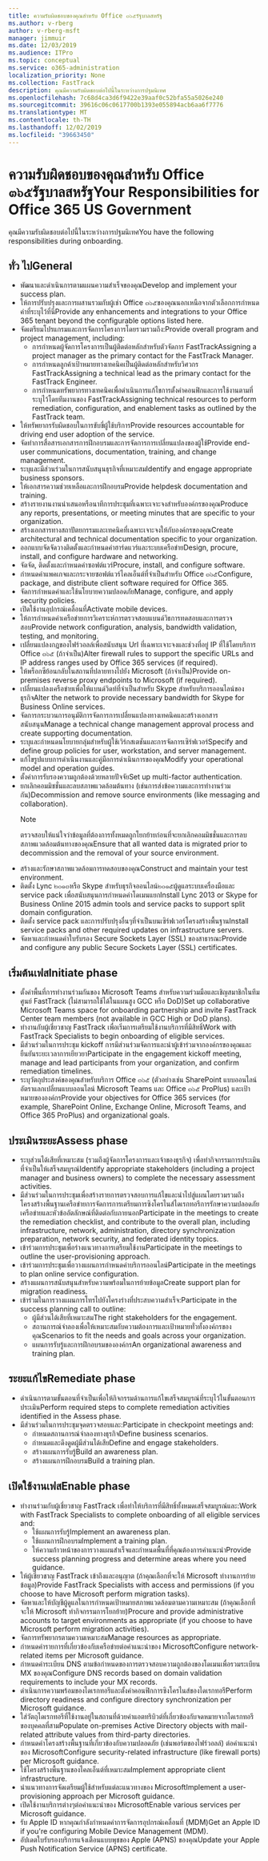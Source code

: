 ```yaml
---
title: ความรับผิดชอบของคุณสำหรับ Office ๓๖๕รัฐบาลสหรัฐ
ms.author: v-rberg
author: v-rberg-msft
manager: jimmuir
ms.date: 12/03/2019
ms.audience: ITPro
ms.topic: conceptual
ms.service: o365-administration
localization_priority: None
ms.collection: FastTrack
description: คุณมีความรับผิดชอบต่อไปนี้ในระหว่างการปฐมนิเทศ
ms.openlocfilehash: 7c68d4ca3d6f9422e39aaf0c52bfa55a5026e240
ms.sourcegitcommit: 39616c06c0617700b1393e055894acb6aa6f7776
ms.translationtype: MT
ms.contentlocale: th-TH
ms.lasthandoff: 12/02/2019
ms.locfileid: "39663450"
---
```

# <a name="your-responsibilities-for-office-365-us-government"></a><span data-ttu-id="5de31-103">ความรับผิดชอบของคุณสำหรับ Office ๓๖๕รัฐบาลสหรัฐ</span><span class="sxs-lookup"><span data-stu-id="5de31-103">Your Responsibilities for Office 365 US Government</span></span>

<span data-ttu-id="5de31-104">คุณมีความรับผิดชอบต่อไปนี้ในระหว่างการปฐมนิเทศ</span><span class="sxs-lookup"><span data-stu-id="5de31-104">You have the following responsibilities during onboarding.</span></span>
  
## <a name="general"></a><span data-ttu-id="5de31-105">ทั่ว ไป</span><span class="sxs-lookup"><span data-stu-id="5de31-105">General</span></span>

- <span data-ttu-id="5de31-106">พัฒนาและดำเนินการตามแผนความสำเร็จของคุณ</span><span class="sxs-lookup"><span data-stu-id="5de31-106">Develop and implement your success plan.</span></span>   
- <span data-ttu-id="5de31-107">ให้การปรับปรุงและการผสานรวมกับผู้เช่า Office ๓๖๕ของคุณนอกเหนือจากตัวเลือกการกำหนดค่าที่ระบุไว้ที่นี่</span><span class="sxs-lookup"><span data-stu-id="5de31-107">Provide any enhancements and integrations to your Office 365 tenant beyond the configurable options listed here.</span></span>    
- <span data-ttu-id="5de31-108">จัดเตรียมโปรแกรมและการจัดการโครงการโดยรวมรวมถึง:</span><span class="sxs-lookup"><span data-stu-id="5de31-108">Provide overall program and project management, including:</span></span>     
  - <span data-ttu-id="5de31-109">การกำหนดผู้จัดการโครงการเป็นผู้ติดต่อหลักสำหรับตัวจัดการ FastTrack</span><span class="sxs-lookup"><span data-stu-id="5de31-109">Assigning a project manager as the primary contact for the FastTrack Manager.</span></span>   
  - <span data-ttu-id="5de31-110">การกำหนดลูกค้าเป้าหมายทางเทคนิคเป็นผู้ติดต่อหลักสำหรับวิศวกร FastTrack</span><span class="sxs-lookup"><span data-stu-id="5de31-110">Assigning a technical lead as the primary contact for the FastTrack Engineer.</span></span>  
  - <span data-ttu-id="5de31-111">การกำหนดทรัพยากรทางเทคนิคเพื่อดำเนินการแก้ไขการตั้งค่าคอนฟิกและการใช้งานตามที่ระบุไว้โดยทีมงานของ FastTrack</span><span class="sxs-lookup"><span data-stu-id="5de31-111">Assigning technical resources to perform remediation, configuration, and enablement tasks as outlined by the FastTrack team.</span></span>   
- <span data-ttu-id="5de31-112">ให้ทรัพยากรรับผิดชอบในการขับขี่ผู้ใช้บริการ</span><span class="sxs-lookup"><span data-stu-id="5de31-112">Provide resources accountable for driving end user adoption of the service.</span></span>    
- <span data-ttu-id="5de31-113">จัดทำการสื่อสารเอกสารการฝึกอบรมและการจัดการการเปลี่ยนแปลงของผู้ใช้</span><span class="sxs-lookup"><span data-stu-id="5de31-113">Provide end-user communications, documentation, training, and change management.</span></span>    
- <span data-ttu-id="5de31-114">ระบุและมีส่วนร่วมในการสนับสนุนธุรกิจที่เหมาะสม</span><span class="sxs-lookup"><span data-stu-id="5de31-114">Identify and engage appropriate business sponsors.</span></span>     
- <span data-ttu-id="5de31-115">ให้เอกสารความช่วยเหลือและการฝึกอบรม</span><span class="sxs-lookup"><span data-stu-id="5de31-115">Provide helpdesk documentation and training.</span></span>     
- <span data-ttu-id="5de31-116">สร้างรายงานงานนำเสนอหรือนาทีการประชุมที่เฉพาะเจาะจงสำหรับองค์กรของคุณ</span><span class="sxs-lookup"><span data-stu-id="5de31-116">Produce any reports, presentations, or meeting minutes that are specific to your organization.</span></span>     
- <span data-ttu-id="5de31-117">สร้างเอกสารทางสถาปัตยกรรมและเทคนิคที่เฉพาะเจาะจงให้กับองค์กรของคุณ</span><span class="sxs-lookup"><span data-stu-id="5de31-117">Create architectural and technical documentation specific to your organization.</span></span>     
- <span data-ttu-id="5de31-118">ออกแบบจัดจัดวางติดตั้งและกำหนดค่าฮาร์ดแวร์และระบบเครือข่าย</span><span class="sxs-lookup"><span data-stu-id="5de31-118">Design, procure, install, and configure hardware and networking.</span></span>    
- <span data-ttu-id="5de31-119">จัดจัด, ติดตั้งและกำหนดค่าซอฟต์แวร์</span><span class="sxs-lookup"><span data-stu-id="5de31-119">Procure, install, and configure software.</span></span>     
- <span data-ttu-id="5de31-120">กำหนดค่าแพคเกจและกระจายซอฟต์แวร์ไคลเอ็นต์ที่จำเป็นสำหรับ Office ๓๖๕</span><span class="sxs-lookup"><span data-stu-id="5de31-120">Configure, package, and distribute client software required for Office 365.</span></span>    
- <span data-ttu-id="5de31-121">จัดการกำหนดค่าและใช้นโยบายความปลอดภัย</span><span class="sxs-lookup"><span data-stu-id="5de31-121">Manage, configure, and apply security policies.</span></span>    
- <span data-ttu-id="5de31-122">เปิดใช้งานอุปกรณ์เคลื่อนที่</span><span class="sxs-lookup"><span data-stu-id="5de31-122">Activate mobile devices.</span></span>    
- <span data-ttu-id="5de31-123">ให้การกำหนดค่าเครือข่ายการวิเคราะห์การตรวจสอบแบนด์วิธการทดสอบและการตรวจสอบ</span><span class="sxs-lookup"><span data-stu-id="5de31-123">Provide network configuration, analysis, bandwidth validation, testing, and monitoring.</span></span> 
- <span data-ttu-id="5de31-124">เปลี่ยนแปลงกฎของไฟร์วอลล์เพื่อสนับสนุน Url ที่เฉพาะเจาะจงและช่วงที่อยู่ IP ที่ใช้โดยบริการ Office ๓๖๕ (ถ้าจำเป็น)</span><span class="sxs-lookup"><span data-stu-id="5de31-124">Alter firewall rules to support the specific URLs and IP address ranges used by Office 365 services (if required).</span></span>
- <span data-ttu-id="5de31-125">ให้พร็อกซีย้อนกลับในสถานที่ปลายทางไปยัง Microsoft (ถ้าจำเป็น)</span><span class="sxs-lookup"><span data-stu-id="5de31-125">Provide on-premises reverse proxy endpoints to Microsoft (if required).</span></span>     
- <span data-ttu-id="5de31-126">เปลี่ยนแปลงเครือข่ายเพื่อให้แบนด์วิดท์ที่จำเป็นสำหรับ Skype สำหรับบริการออนไลน์ของธุรกิจ</span><span class="sxs-lookup"><span data-stu-id="5de31-126">Alter the network to provide necessary bandwidth for Skype for Business Online services.</span></span>   
- <span data-ttu-id="5de31-127">จัดการกระบวนการอนุมัติการจัดการการเปลี่ยนแปลงทางเทคนิคและสร้างเอกสารสนับสนุน</span><span class="sxs-lookup"><span data-stu-id="5de31-127">Manage a technical change management approval process and create supporting documentation.</span></span>    
- <span data-ttu-id="5de31-128">ระบุและกำหนดนโยบายกลุ่มสำหรับผู้ใช้เวิร์กสเตชันและการจัดการเซิร์ฟเวอร์</span><span class="sxs-lookup"><span data-stu-id="5de31-128">Specify and define group policies for user, workstation, and server management.</span></span>    
- <span data-ttu-id="5de31-129">แก้ไขรูปแบบการดำเนินงานและคู่มือการดำเนินการของคุณ</span><span class="sxs-lookup"><span data-stu-id="5de31-129">Modify your operational model and operation guides.</span></span>   
- <span data-ttu-id="5de31-130">ตั้งค่าการรับรองความถูกต้องด้วยหลายปัจจัย</span><span class="sxs-lookup"><span data-stu-id="5de31-130">Set up multi-factor authentication.</span></span>   
- <span data-ttu-id="5de31-131">ยกเลิกคอมมิชชั่นและลบสภาพแวดล้อมต้นทาง (เช่นการส่งข้อความและการทำงานร่วมกัน)</span><span class="sxs-lookup"><span data-stu-id="5de31-131">Decommission and remove source environments (like messaging and collaboration).</span></span> 
    > [!NOTE]
    > <span data-ttu-id="5de31-132">ตรวจสอบให้แน่ใจว่าข้อมูลที่ต้องการทั้งหมดถูกโยกย้ายก่อนที่จะยกเลิกคอมมิชชั่นและการลบสภาพแวดล้อมต้นทางของคุณ</span><span class="sxs-lookup"><span data-stu-id="5de31-132">Ensure that all wanted data is migrated prior to decommission and the removal of your source environment.</span></span>   
- <span data-ttu-id="5de31-133">สร้างและรักษาสภาพแวดล้อมการทดสอบของคุณ</span><span class="sxs-lookup"><span data-stu-id="5de31-133">Construct and maintain your test environment.</span></span>  
- <span data-ttu-id="5de31-134">ติดตั้ง Lync ๒๐๑๓หรือ Skype สำหรับธุรกิจออนไลน์๒๐๑๕ผู้ดูแลระบบเครื่องมือและ service pack เพื่อสนับสนุนการกำหนดค่าโดเมนแยก</span><span class="sxs-lookup"><span data-stu-id="5de31-134">Install Lync 2013 or Skype for Business Online 2015 admin tools and service packs to support split domain configuration.</span></span>    
- <span data-ttu-id="5de31-135">ติดตั้ง service pack และการปรับปรุงอื่นๆที่จำเป็นบนเซิร์ฟเวอร์โครงสร้างพื้นฐาน</span><span class="sxs-lookup"><span data-stu-id="5de31-135">Install service packs and other required updates on infrastructure servers.</span></span>     
- <span data-ttu-id="5de31-136">จัดหาและกำหนดค่าใบรับรอง Secure Sockets Layer (SSL) ของสาธารณะ</span><span class="sxs-lookup"><span data-stu-id="5de31-136">Provide and configure any public Secure Sockets Layer (SSL) certificates.</span></span> 
    
## <a name="initiate-phase"></a><span data-ttu-id="5de31-137">เริ่มต้นเฟส</span><span class="sxs-lookup"><span data-stu-id="5de31-137">Initiate phase</span></span>

- <span data-ttu-id="5de31-138">ตั้งค่าพื้นที่การทำงานร่วมกันของ Microsoft Teams สำหรับความร่วมมือและเชิญสมาชิกในทีมศูนย์ FastTrack (ไม่สามารถใช้ได้ในแผนสูง GCC หรือ DoD)</span><span class="sxs-lookup"><span data-stu-id="5de31-138">Set up collaborative Microsoft Teams space for onboarding partnership and invite FastTrack Center team members (not available in GCC High or DoD plans).</span></span>   
- <span data-ttu-id="5de31-139">ทำงานกับผู้เชี่ยวชาญ FastTrack เพื่อเริ่มการเตรียมใช้งานบริการที่มีสิทธิ์</span><span class="sxs-lookup"><span data-stu-id="5de31-139">Work with FastTrack Specialists to begin onboarding of eligible services.</span></span>    
- <span data-ttu-id="5de31-140">มีส่วนร่วมในการประชุม kickoff การมีส่วนร่วมจัดการและนำผู้เข้าร่วมจากองค์กรของคุณและยืนยันระยะเวลาการเยียวยา</span><span class="sxs-lookup"><span data-stu-id="5de31-140">Participate in the engagement kickoff meeting, manage and lead participants from your organization, and confirm remediation timelines.</span></span>    
- <span data-ttu-id="5de31-141">ระบุวัตถุประสงค์ของคุณสำหรับบริการ Office ๓๖๕ (ตัวอย่างเช่น SharePoint แบบออนไลน์อัตราแลกเปลี่ยนแบบออนไลน์ Microsoft Teams และ Office ๓๖๕ ProPlus) และเป้าหมายขององค์กร</span><span class="sxs-lookup"><span data-stu-id="5de31-141">Provide your objectives for Office 365 services (for example, SharePoint Online, Exchange Online, Microsoft Teams, and Office 365 ProPlus) and organizational goals.</span></span>
    
## <a name="assess-phase"></a><span data-ttu-id="5de31-142">ประเมินระยะ</span><span class="sxs-lookup"><span data-stu-id="5de31-142">Assess phase</span></span>

- <span data-ttu-id="5de31-143">ระบุส่วนได้เสียที่เหมาะสม (รวมถึงผู้จัดการโครงการและเจ้าของธุรกิจ) เพื่อทำกิจกรรมการประเมินที่จำเป็นให้เสร็จสมบูรณ์</span><span class="sxs-lookup"><span data-stu-id="5de31-143">Identify appropriate stakeholders (including a project manager and business owners) to complete the necessary assessment activities.</span></span>    
- <span data-ttu-id="5de31-144">มีส่วนร่วมในการประชุมเพื่อสร้างรายการตรวจสอบการแก้ไขและนำไปสู่แผนโดยรวมรวมถึงโครงสร้างพื้นฐานเครือข่ายการจัดการการเตรียมการซิงโครไนส์ไดเรกทอรีการรักษาความปลอดภัยเครือข่ายและหัวข้ออัตลักษณ์ที่ติดต่อกับภายนอก</span><span class="sxs-lookup"><span data-stu-id="5de31-144">Participate in the meetings to create the remediation checklist, and contribute to the overall plan, including infrastructure, network, administration, directory synchronization preparation, network security, and federated identity topics.</span></span> 
- <span data-ttu-id="5de31-145">เข้าร่วมการประชุมเพื่อร่างแนวทางการเตรียมใช้งาน</span><span class="sxs-lookup"><span data-stu-id="5de31-145">Participate in the meetings to outline the user-provisioning approach.</span></span>     
- <span data-ttu-id="5de31-146">เข้าร่วมการประชุมเพื่อวางแผนการกำหนดค่าบริการออนไลน์</span><span class="sxs-lookup"><span data-stu-id="5de31-146">Participate in the meetings to plan online service configuration.</span></span>    
- <span data-ttu-id="5de31-147">สร้างแผนการสนับสนุนสำหรับความพร้อมในการย้ายข้อมูล</span><span class="sxs-lookup"><span data-stu-id="5de31-147">Create support plan for migration readiness.</span></span>    
- <span data-ttu-id="5de31-148">เข้าร่วมในการวางแผนการโทรไปยังโครงร่างที่ประสบความสำเร็จ:</span><span class="sxs-lookup"><span data-stu-id="5de31-148">Participate in the success planning call to outline:</span></span>   
  - <span data-ttu-id="5de31-149">ผู้มีส่วนได้เสียที่เหมาะสม</span><span class="sxs-lookup"><span data-stu-id="5de31-149">The right stakeholders for the engagement.</span></span>   
  - <span data-ttu-id="5de31-150">สถานการณ์จำลองเพื่อให้เหมาะสมกับความต้องการและเป้าหมายทั่วทั้งองค์กรของคุณ</span><span class="sxs-lookup"><span data-stu-id="5de31-150">Scenarios to fit the needs and goals across your organization.</span></span>   
  - <span data-ttu-id="5de31-151">แผนการรับรู้และการฝึกอบรมขององค์กร</span><span class="sxs-lookup"><span data-stu-id="5de31-151">An organizational awareness and training plan.</span></span>
    
## <a name="remediate-phase"></a><span data-ttu-id="5de31-152">ระยะแก้ไข</span><span class="sxs-lookup"><span data-stu-id="5de31-152">Remediate phase</span></span>

- <span data-ttu-id="5de31-153">ดำเนินการตามขั้นตอนที่จำเป็นเพื่อให้กิจกรรมด้านการแก้ไขเสร็จสมบูรณ์ที่ระบุไว้ในขั้นตอนการประเมิน</span><span class="sxs-lookup"><span data-stu-id="5de31-153">Perform required steps to complete remediation activities identified in the Assess phase.</span></span>  
- <span data-ttu-id="5de31-154">มีส่วนร่วมในการประชุมจุดตรวจสอบและ:</span><span class="sxs-lookup"><span data-stu-id="5de31-154">Participate in checkpoint meetings and:</span></span>   
  - <span data-ttu-id="5de31-155">กำหนดสถานการณ์จำลองทางธุรกิจ</span><span class="sxs-lookup"><span data-stu-id="5de31-155">Define business scenarios.</span></span>  
  - <span data-ttu-id="5de31-156">กำหนดและดึงดูดผู้มีส่วนได้เสีย</span><span class="sxs-lookup"><span data-stu-id="5de31-156">Define and engage stakeholders.</span></span>  
  - <span data-ttu-id="5de31-157">สร้างแผนการรับรู้</span><span class="sxs-lookup"><span data-stu-id="5de31-157">Build an awareness plan.</span></span> 
  - <span data-ttu-id="5de31-158">สร้างแผนการฝึกอบรม</span><span class="sxs-lookup"><span data-stu-id="5de31-158">Build a training plan.</span></span>
    
## <a name="enable-phase"></a><span data-ttu-id="5de31-159">เปิดใช้งานเฟส</span><span class="sxs-lookup"><span data-stu-id="5de31-159">Enable phase</span></span>

- <span data-ttu-id="5de31-160">ทำงานร่วมกับผู้เชี่ยวชาญ FastTrack เพื่อทำให้บริการที่มีสิทธิ์ทั้งหมดเสร็จสมบูรณ์และ:</span><span class="sxs-lookup"><span data-stu-id="5de31-160">Work with FastTrack Specialists to complete onboarding of all eligible services and:</span></span>  
  - <span data-ttu-id="5de31-161">ใช้แผนการรับรู้</span><span class="sxs-lookup"><span data-stu-id="5de31-161">Implement an awareness plan.</span></span>   
  - <span data-ttu-id="5de31-162">ใช้แผนการฝึกอบรม</span><span class="sxs-lookup"><span data-stu-id="5de31-162">Implement a training plan.</span></span>   
  - <span data-ttu-id="5de31-163">ให้ความก้าวหน้าของการวางแผนสำเร็จและกำหนดพื้นที่ที่คุณต้องการคำแนะนำ</span><span class="sxs-lookup"><span data-stu-id="5de31-163">Provide success planning progress and determine areas where you need guidance.</span></span>  
- <span data-ttu-id="5de31-164">ให้ผู้เชี่ยวชาญ FastTrack เข้าถึงและอนุญาต (ถ้าคุณเลือกที่จะให้ Microsoft ทำงานการย้ายข้อมูล)</span><span class="sxs-lookup"><span data-stu-id="5de31-164">Provide FastTrack Specialists with access and permissions (if you choose to have Microsoft perform migration tasks).</span></span>   
- <span data-ttu-id="5de31-165">จัดหาและให้บัญชีผู้ดูแลในการกำหนดเป้าหมายสภาพแวดล้อมตามความเหมาะสม (ถ้าคุณเลือกที่จะให้ Microsoft ทำกิจกรรมการโยกย้าย)</span><span class="sxs-lookup"><span data-stu-id="5de31-165">Procure and provide administrative accounts to target environments as appropriate (if you choose to have Microsoft perform migration activities).</span></span>    
- <span data-ttu-id="5de31-166">จัดการทรัพยากรตามความเหมาะสม</span><span class="sxs-lookup"><span data-stu-id="5de31-166">Manage resources as appropriate.</span></span>     
- <span data-ttu-id="5de31-167">กำหนดค่ารายการที่เกี่ยวข้องกับเครือข่ายต่อคำแนะนำของ Microsoft</span><span class="sxs-lookup"><span data-stu-id="5de31-167">Configure network-related items per Microsoft guidance.</span></span>    
- <span data-ttu-id="5de31-168">กำหนดค่าระเบียน DNS ตามข้อกำหนดของการตรวจสอบความถูกต้องของโดเมนเพื่อรวมระเบียน MX ของคุณ</span><span class="sxs-lookup"><span data-stu-id="5de31-168">Configure DNS records based on domain validation requirements to include your MX records.</span></span>    
- <span data-ttu-id="5de31-169">ดำเนินการความพร้อมของไดเรกทอรีและตั้งค่าคอนฟิกการซิงโครไนส์ของไดเรกทอรี</span><span class="sxs-lookup"><span data-stu-id="5de31-169">Perform directory readiness and configure directory synchronization per Microsoft guidance.</span></span>   
- <span data-ttu-id="5de31-170">ใส่วัตถุไดเรกทอรีที่ใช้งานอยู่ในสถานที่ด้วยค่าแอตทริบิวต์ที่เกี่ยวข้องกับจดหมายจากไดเรกทอรีของบุคคลที่สาม</span><span class="sxs-lookup"><span data-stu-id="5de31-170">Populate on-premises Active Directory objects with mail-related attribute values from third-party directories.</span></span>    
- <span data-ttu-id="5de31-171">กำหนดค่าโครงสร้างพื้นฐานที่เกี่ยวข้องกับความปลอดภัย (เช่นพอร์ตของไฟร์วอลล์) ต่อคำแนะนำของ Microsoft</span><span class="sxs-lookup"><span data-stu-id="5de31-171">Configure security-related infrastructure (like firewall ports) per Microsoft guidance.</span></span>    
- <span data-ttu-id="5de31-172">ใช้โครงสร้างพื้นฐานของไคลเอ็นต์ที่เหมาะสม</span><span class="sxs-lookup"><span data-stu-id="5de31-172">Implement appropriate client infrastructure.</span></span>   
- <span data-ttu-id="5de31-173">นำแนวทางการจัดเตรียมผู้ใช้สำหรับแต่ละแนวทางของ Microsoft</span><span class="sxs-lookup"><span data-stu-id="5de31-173">Implement a user-provisioning approach per Microsoft guidance.</span></span>    
- <span data-ttu-id="5de31-174">เปิดใช้งานบริการต่างๆต่อคำแนะนำของ Microsoft</span><span class="sxs-lookup"><span data-stu-id="5de31-174">Enable various services per Microsoft guidance.</span></span>    
- <span data-ttu-id="5de31-175">รับ Apple ID หากคุณกำลังกำหนดค่าการจัดการอุปกรณ์เคลื่อนที่ (MDM)</span><span class="sxs-lookup"><span data-stu-id="5de31-175">Get an Apple ID if you're configuring Mobile Device Management (MDM).</span></span>   
- <span data-ttu-id="5de31-176">อัปเดตใบรับรองบริการแจ้งเตือนแบบพุชของ Apple (APNS) ของคุณ</span><span class="sxs-lookup"><span data-stu-id="5de31-176">Update your Apple Push Notification Service (APNS) certificate.</span></span>
    

  

